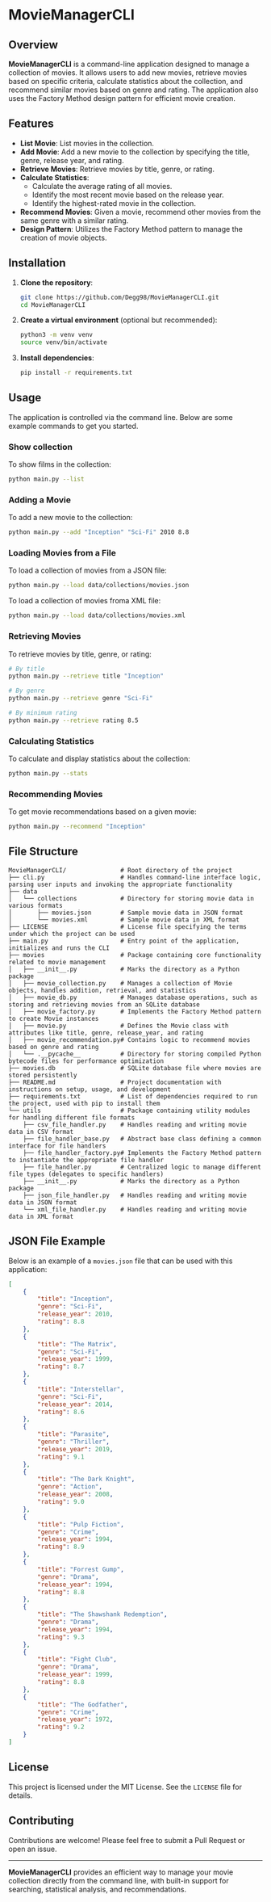 # MovieManagerCLI

## Overview

**MovieManagerCLI** is a command-line application designed to manage a collection of movies. It allows users to add new movies, retrieve movies based on specific criteria, calculate statistics about the collection, and recommend similar movies based on genre and rating. The application also uses the Factory Method design pattern for efficient movie creation.

## Features

- **List Movie**: List movies in the collection.
- **Add Movie**: Add a new movie to the collection by specifying the title, genre, release year, and rating.
- **Retrieve Movies**: Retrieve movies by title, genre, or rating.
- **Calculate Statistics**:
    - Calculate the average rating of all movies.
    - Identify the most recent movie based on the release year.
    - Identify the highest-rated movie in the collection.
- **Recommend Movies**: Given a movie, recommend other movies from the same genre with a similar rating.
- **Design Pattern**: Utilizes the Factory Method pattern to manage the creation of movie objects.

## Installation

1. **Clone the repository**:
    ```bash
    git clone https://github.com/Degg98/MovieManagerCLI.git
    cd MovieManagerCLI
    ```

2. **Create a virtual environment** (optional but recommended):
    ```bash
    python3 -m venv venv
    source venv/bin/activate
    ```

3. **Install dependencies**:
    ```bash
    pip install -r requirements.txt
    ```

## Usage

The application is controlled via the command line. Below are some example commands to get you started.

### Show collection

To show films in the collection:
```bash
python main.py --list
```

### Adding a Movie

To add a new movie to the collection:
```bash
python main.py --add "Inception" "Sci-Fi" 2010 8.8
```

### Loading Movies from a File

To load a collection of movies from a JSON file:
```bash
python main.py --load data/collections/movies.json
```
To load a collection of movies froma XML file:
```bash
python main.py --load data/collections/movies.xml
```

### Retrieving Movies

To retrieve movies by title, genre, or rating:
```bash
# By title
python main.py --retrieve title "Inception"

# By genre
python main.py --retrieve genre "Sci-Fi"

# By minimum rating
python main.py --retrieve rating 8.5
```

### Calculating Statistics

To calculate and display statistics about the collection:
```bash
python main.py --stats
```

### Recommending Movies

To get movie recommendations based on a given movie:
```bash
python main.py --recommend "Inception"
```

## File Structure

```
MovieManagerCLI/               # Root directory of the project
├── cli.py                     # Handles command-line interface logic, parsing user inputs and invoking the appropriate functionality
├── data
│   └── collections            # Directory for storing movie data in various formats
│       ├── movies.json        # Sample movie data in JSON format
│       └── movies.xml         # Sample movie data in XML format
├── LICENSE                    # License file specifying the terms under which the project can be used
├── main.py                    # Entry point of the application, initializes and runs the CLI
├── movies                     # Package containing core functionality related to movie management
│   ├── __init__.py            # Marks the directory as a Python package
│   ├── movie_collection.py    # Manages a collection of Movie objects, handles addition, retrieval, and statistics
│   ├── movie_db.py            # Manages database operations, such as storing and retrieving movies from an SQLite database
│   ├── movie_factory.py       # Implements the Factory Method pattern to create Movie instances
│   ├── movie.py               # Defines the Movie class with attributes like title, genre, release_year, and rating
│   ├── movie_recommendation.py# Contains logic to recommend movies based on genre and rating
│   └── .__pycache__           # Directory for storing compiled Python bytecode files for performance optimization
├── movies.db                  # SQLite database file where movies are stored persistently
├── README.md                  # Project documentation with instructions on setup, usage, and development
├── requirements.txt           # List of dependencies required to run the project, used with pip to install them
└── utils                      # Package containing utility modules for handling different file formats
    ├── csv_file_handler.py    # Handles reading and writing movie data in CSV format
    ├── file_handler_base.py   # Abstract base class defining a common interface for file handlers
    ├── file_handler_factory.py# Implements the Factory Method pattern to instantiate the appropriate file handler
    ├── file_handler.py        # Centralized logic to manage different file types (delegates to specific handlers)
    ├── __init__.py            # Marks the directory as a Python package
    ├── json_file_handler.py   # Handles reading and writing movie data in JSON format
    └── xml_file_handler.py    # Handles reading and writing movie data in XML format
```

<!-- ## Testing

Unit tests have been implemented for all core components of the application. To run the tests, use the following command:

```bash
python -m unittest discover -s tests
```

The tests cover:
- Movie creation using the Factory Method.
- Managing the movie collection (adding, retrieving, calculating statistics).
- The recommendation algorithm.
- Factory Method functionality. -->

## JSON File Example

Below is an example of a `movies.json` file that can be used with this application:

```json
[
    {
        "title": "Inception",
        "genre": "Sci-Fi",
        "release_year": 2010,
        "rating": 8.8
    },
    {
        "title": "The Matrix",
        "genre": "Sci-Fi",
        "release_year": 1999,
        "rating": 8.7
    },
    {
        "title": "Interstellar",
        "genre": "Sci-Fi",
        "release_year": 2014,
        "rating": 8.6
    },
    {
        "title": "Parasite",
        "genre": "Thriller",
        "release_year": 2019,
        "rating": 9.1
    },
    {
        "title": "The Dark Knight",
        "genre": "Action",
        "release_year": 2008,
        "rating": 9.0
    },
    {
        "title": "Pulp Fiction",
        "genre": "Crime",
        "release_year": 1994,
        "rating": 8.9
    },
    {
        "title": "Forrest Gump",
        "genre": "Drama",
        "release_year": 1994,
        "rating": 8.8
    },
    {
        "title": "The Shawshank Redemption",
        "genre": "Drama",
        "release_year": 1994,
        "rating": 9.3
    },
    {
        "title": "Fight Club",
        "genre": "Drama",
        "release_year": 1999,
        "rating": 8.8
    },
    {
        "title": "The Godfather",
        "genre": "Crime",
        "release_year": 1972,
        "rating": 9.2
    }
]
```

## License

This project is licensed under the MIT License. See the `LICENSE` file for details.

## Contributing

Contributions are welcome! Please feel free to submit a Pull Request or open an issue.

---

**MovieManagerCLI** provides an efficient way to manage your movie collection directly from the command line, with built-in support for searching, statistical analysis, and recommendations.